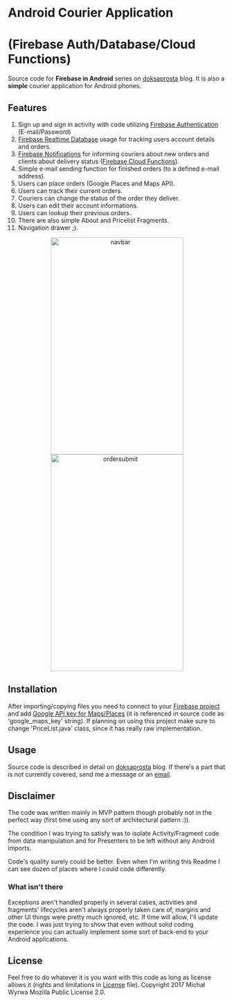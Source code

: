 # Android Courier Application 
# (Firebase Auth/Database/Cloud Functions)
Source code for **Firebase in Android** series on [doksaprosta](http://doksaprosta.wordpress.com) blog.
It is also a **simple** courier application for Android phones.
## Features
1. Sign up and sign in activity with code utilizing [Firebase Authentication](https://firebase.google.com/docs/auth/) (E-mail/Password)
2. [Firebase Realtime Database](https://firebase.google.com/docs/database/) usage for tracking users account details and orders.
3. [Firebase Notifications](https://firebase.google.com/docs/cloud-messaging/) for informing couriers about new orders and clients about delivery status ([Firebase Cloud Functions](https://firebase.google.com/docs/functions/)).
4. Simple e-mail sending function for finished orders (to a defined e-mail address).
5. Users can place orders (Google Places and Maps API).
6. Users can track their current orders.
7. Couriers can change the status of the order they deliver.
8. Users can edit their account informations.
9. Users can lookup their previous orders.
10. There are also simple About and Pricelist Fragments.
11. Navigation drawer ;).

<div><p align="center"><img src="https://github.com/MiWy/CourierApplication/blob/master/capp.png" alt="navbar" width="306" height="500">
<img src="https://github.com/MiWy/CourierApplication/blob/master/capp2.png" alt="ordersubmit" width="306" height="500"></p></div>

## Installation
After importing/copying files you need to connect to your [Firebase project](https://firebase.google.com/docs/android/setup) and add [Google API key for Maps/Places](https://developers.google.com/places/) (it is referenced in source code as 'google_maps_key' string).
If planning on using this project make sure to change 'PriceList.java' class, since it has really raw implementation.
## Usage
Source code is described in detail on [doksaprosta](http://doksaprosta.wordpress.com) blog. If there's a part that is not currently covered, send me a message or an [email](mailto:tryoutsapps@gmail.com).
## Disclaimer
The code was written mainly in MVP pattern though probably not in the perfect way (first time using any sort of architectural pattern :)). 

The condition I was trying to satisfy was to isolate Activity/Fragment code from data manipulation and for Presenters to be left without any Android imports.

Code's quality surely could be better. Even when I'm writing this Readme I can see dozen of places where I could code differently. 

### What isn't there
Exceptions aren't handled properly in several cases, activities and fragments' lifecycles aren't always properly taken care of, margins and other UI things were pretty much ignored, etc. If time will allow, I'll update the code. I was just trying to show that even without solid coding experience you can actually implement some sort of back-end to your Android applications.

## License
Feel free to do whatever it is you want with this code as long as license allows it (rights and limitations in [License](https://github.com/MiWy/CourierApplication/blob/master/License.txt) file).
Copyright 2017 Michał Wyrwa
Mozilla Public License 2.0.

